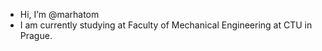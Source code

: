 - Hi, I’m @marhatom
- I am currently studying at Faculty of Mechanical Engineering at CTU in Prague.

<!---
marhatom/marhatom is a ✨ special ✨ repository because its `README.md` (this file) appears on your GitHub profile.
You can click the Preview link to take a look at your changes.
--->
